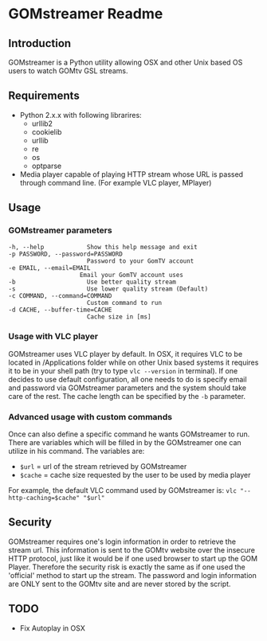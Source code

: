 GOMstreamer Readme
=================

Introduction
------------
GOMstreamer is a Python utility allowing OSX and other Unix based OS users to watch GOMtv GSL streams.

Requirements
------------
- Python 2.x.x
  with following librarires:
  - urllib2
  - cookielib
  - urllib
  - re
  - os
  - optparse
- Media player capable of playing HTTP stream whose URL is passed through command line. (For example VLC player, MPlayer)

Usage
-----

### GOMstreamer parameters ###
    -h, --help            Show this help message and exit
    -p PASSWORD, --password=PASSWORD
                          Password to your GomTV account
    -e EMAIL, --email=EMAIL
                        Email your GomTV account uses
    -b                    Use better quality stream
    -s                    Use lower quality stream (Default)
    -c COMMAND, --command=COMMAND
                          Custom command to run
    -d CACHE, --buffer-time=CACHE
                          Cache size in [ms]

### Usage with VLC player ###
GOMstreamer uses VLC player by default. In OSX, it requires VLC to be located in /Applications folder while on other Unix based systems it requires it to be in your shell path (try to type `vlc --version` in terminal). If one decides to use default configuration, all one needs to do is specify email and password via GOMstreamer parameters and the system should take care of the rest. The cache length can be specified by the `-b` parameter.

### Advanced usage with custom commands ###
Once can also define a specific command he wants GOMstreamer to run. There are variables which will be filled in by the GOMstreamer one can utilize in his command. The variables are:

- `$url` = url of the stream retrieved by GOMstreamer
- `$cache` = cache size requested by the user to be used by media player

For example, the default VLC command used by GOMstreamer is:
`vlc "--http-caching=$cache" "$url"`  

Security
--------
GOMstreamer requires one's login information in order to retrieve the stream url. This information is sent to the GOMtv website over the insecure HTTP protocol, just like it would be if one used browser to start up the GOM Player. Therefore the security risk is exactly the same as if one used the 'official' method to start up the stream. The password and login information are ONLY sent to the GOMtv site and are never stored by the script.

TODO
----
- Fix Autoplay in OSX

